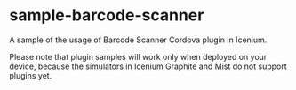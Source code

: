 sample-barcode-scanner
===================

A sample of the usage of Barcode Scanner Cordova plugin in Icenium.

Please note that plugin samples will work only when deployed on your device, because the simulators in Icenium Graphite and Mist do not support plugins yet.